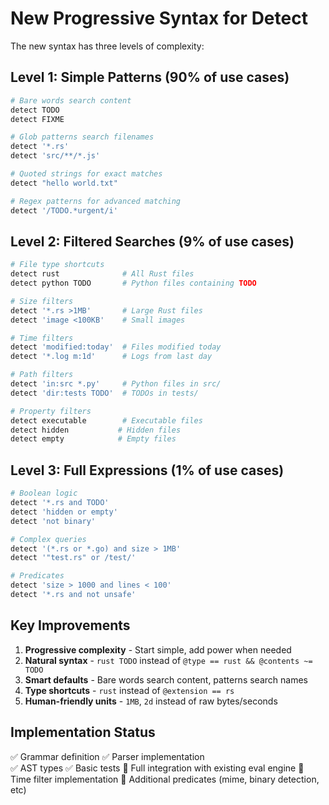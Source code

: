 # New Progressive Syntax for Detect

The new syntax has three levels of complexity:

## Level 1: Simple Patterns (90% of use cases)

```bash
# Bare words search content
detect TODO
detect FIXME

# Glob patterns search filenames
detect '*.rs'
detect 'src/**/*.js'

# Quoted strings for exact matches
detect "hello world.txt"

# Regex patterns for advanced matching
detect '/TODO.*urgent/i'
```

## Level 2: Filtered Searches (9% of use cases)

```bash
# File type shortcuts
detect rust              # All Rust files
detect python TODO       # Python files containing TODO

# Size filters
detect '*.rs >1MB'       # Large Rust files
detect 'image <100KB'    # Small images

# Time filters
detect 'modified:today'  # Files modified today
detect '*.log m:1d'      # Logs from last day

# Path filters
detect 'in:src *.py'     # Python files in src/
detect 'dir:tests TODO'  # TODOs in tests/

# Property filters
detect executable        # Executable files
detect hidden           # Hidden files
detect empty            # Empty files
```

## Level 3: Full Expressions (1% of use cases)

```bash
# Boolean logic
detect '*.rs and TODO'
detect 'hidden or empty'
detect 'not binary'

# Complex queries
detect '(*.rs or *.go) and size > 1MB'
detect '"test.rs" or /test/'

# Predicates
detect 'size > 1000 and lines < 100'
detect '*.rs and not unsafe'
```

## Key Improvements

1. **Progressive complexity** - Start simple, add power when needed
2. **Natural syntax** - `rust TODO` instead of `@type == rust && @contents ~= TODO`
3. **Smart defaults** - Bare words search content, patterns search names
4. **Type shortcuts** - `rust` instead of `@extension == rs`
5. **Human-friendly units** - `1MB`, `2d` instead of raw bytes/seconds

## Implementation Status

✅ Grammar definition
✅ Parser implementation  
✅ AST types
✅ Basic tests
🚧 Full integration with existing eval engine
🚧 Time filter implementation
🚧 Additional predicates (mime, binary detection, etc)